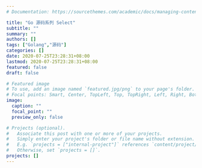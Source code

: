 ```yaml
---
# Documentation: https://sourcethemes.com/academic/docs/managing-content/

title: "Go 源码系列 Select"
subtitle: ""
summary: ""
authors: []
tags: ["Golang","源码"]
categories: []
date: 2020-07-25T23:28:31+08:00
lastmod: 2020-07-25T23:28:31+08:00
featured: false
draft: false

# Featured image
# To use, add an image named `featured.jpg/png` to your page's folder.
# Focal points: Smart, Center, TopLeft, Top, TopRight, Left, Right, BottomLeft, Bottom, BottomRight.
image:
  caption: ""
  focal_point: ""
  preview_only: false

# Projects (optional).
#   Associate this post with one or more of your projects.
#   Simply enter your project's folder or file name without extension.
#   E.g. `projects = ["internal-project"]` references `content/project/deep-learning/index.md`.
#   Otherwise, set `projects = []`.
projects: []
---
```

